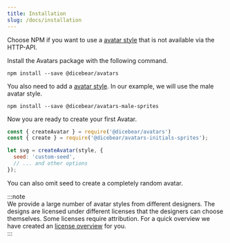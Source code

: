 ```yaml
---
title: Installation
slug: /docs/installation
---
```


Choose NPM if you want to use a [avatar style](/styles) that is not available via the HTTP-API.

Install the Avatars package with the following command.

    npm install --save @dicebear/avatars

You also need to add a [avatar style](/styles). In our example, we will use the male avatar style.

    npm install --save @dicebear/avatars-male-sprites

Now you are ready to create your first Avatar.

```js
const { createAvatar } = require('@dicebear/avatars')
const { create } = require('@dicebear/avatars-initials-sprites');

let svg = createAvatar(style, {
  seed: 'custom-seed',
  // ... and other options
});
```

You can also omit seed to create a completely random avatar.

:::note  
We provide a large number of avatar styles from different designers. The designs are licensed under different licenses
that the designers can choose themselves. Some licenses require attribution. For a quick overview we have created an
[license overview](/licenses) for you.  
:::
